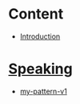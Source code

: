 # Content

* [Introduction](README.md)

# [Speaking](speaking/SUMMARY.md)
* [my-pattern-v1](speaking/speaking.md)

